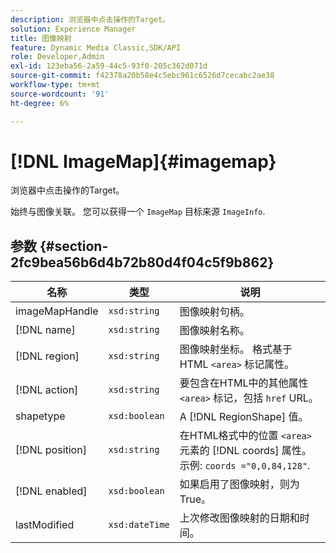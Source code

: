 ```yaml
---
description: 浏览器中点击操作的Target。
solution: Experience Manager
title: 图像映射
feature: Dynamic Media Classic,SDK/API
role: Developer,Admin
exl-id: 123eba56-2a59-44c5-93f0-205c362d071d
source-git-commit: f42378a20b58e4c5ebc961c6526d7cecabc2ae38
workflow-type: tm+mt
source-wordcount: '91'
ht-degree: 6%

---
```


# [!DNL ImageMap]{#imagemap}

浏览器中点击操作的Target。

始终与图像关联。 您可以获得一个 `ImageMap` 目标来源 `ImageInfo`.

## 参数 {#section-2fc9bea56b6d4b72b80d4f04c5f9b862}

| 名称 | 类型 | 说明 |
|---|---|---|
| imageMapHandle | `xsd:string` | 图像映射句柄。 |
| [!DNL name] | `xsd:string` | 图像映射名称。 |
| [!DNL region] | `xsd:string` | 图像映射坐标。 格式基于HTML `<area>` 标记属性。 |
| [!DNL action] | `xsd:string` | 要包含在HTML中的其他属性 `<area>` 标记，包括 `href` URL。 |
| shapetype | `xsd:boolean` | A [!DNL RegionShape] 值。 |
| [!DNL position] | `xsd:string` | 在HTML格式中的位置 `<area>` 元素的 [!DNL coords] 属性。 示例: `coords ="0,0,84,128"`. |
| [!DNL enabled] | `xsd:boolean` | 如果启用了图像映射，则为True。 |
| lastModified | `xsd:dateTime` | 上次修改图像映射的日期和时间。 |
